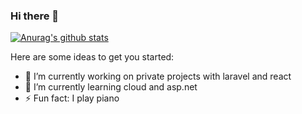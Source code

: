 ### Hi there 👋
[![Anurag's github stats](https://github-readme-stats.vercel.app/api?username=robertwt7&show_icons=true&theme=gruvbox)](https://github.com/anuraghazra/github-readme-stats)

Here are some ideas to get you started:

- 🔭 I’m currently working on private projects with laravel and react
- 🌱 I’m currently learning cloud and asp.net
- ⚡ Fun fact: I play piano
